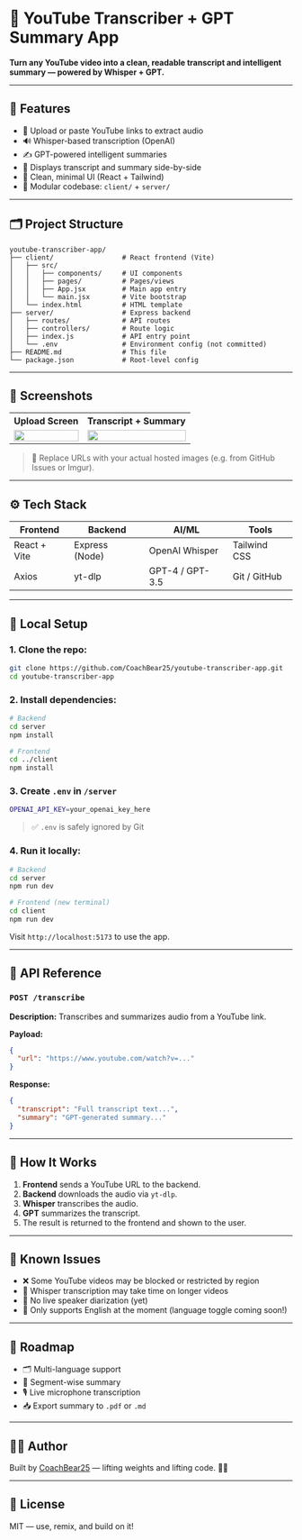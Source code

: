 # 📼 YouTube Transcriber + GPT Summary App

**Turn any YouTube video into a clean, readable transcript and intelligent summary — powered by Whisper + GPT.**

---

## 🚀 Features

- 🎤 Upload or paste YouTube links to extract audio  
- 🔊 Whisper-based transcription (OpenAI)  
- ✍️ GPT-powered intelligent summaries  
- 🧾 Displays transcript and summary side-by-side  
- 🌈 Clean, minimal UI (React + Tailwind)  
- 🧱 Modular codebase: `client/` + `server/`  

---

## 🗂 Project Structure

```
youtube-transcriber-app/
├── client/                 # React frontend (Vite)
│   ├── src/
│   │   ├── components/     # UI components
│   │   ├── pages/          # Pages/views
│   │   ├── App.jsx         # Main app entry
│   │   └── main.jsx        # Vite bootstrap
│   └── index.html          # HTML template
├── server/                 # Express backend
│   ├── routes/             # API routes
│   ├── controllers/        # Route logic
│   ├── index.js            # API entry point
│   └── .env                # Environment config (not committed)
├── README.md               # This file
└── package.json            # Root-level config
```

---

## 📸 Screenshots

<table>
  <tr>
    <th>Upload Screen</th>
    <th>Transcript + Summary</th>
  </tr>
  <tr>
    <td>
      <img src="https://github.com/user-attachments/assets/9c2ec034-ce30-4d11-b9e0-7f5c754a241f" width="100%" />
    </td>
    <td>
      <img src="https://github.com/user-attachments/assets/98d99dd3-9b53-4ac2-a356-9b5ab63ddd04" width="100%" />
    </td>
  </tr>
</table>


> 🔁 Replace URLs with your actual hosted images (e.g. from GitHub Issues or Imgur).

---

## ⚙️ Tech Stack

| Frontend     | Backend        | AI/ML         | Tools               |
|--------------|----------------|----------------|---------------------|
| React + Vite | Express (Node) | OpenAI Whisper | Tailwind CSS        |
| Axios        | yt-dlp         | GPT-4 / GPT-3.5 | Git / GitHub        |

---

## 🧪 Local Setup

### 1. Clone the repo:

```bash
git clone https://github.com/CoachBear25/youtube-transcriber-app.git
cd youtube-transcriber-app
```

### 2. Install dependencies:

```bash
# Backend
cd server
npm install

# Frontend
cd ../client
npm install
```

### 3. Create `.env` in `/server`

```bash
OPENAI_API_KEY=your_openai_key_here
```

> ✅ `.env` is safely ignored by Git

### 4. Run it locally:

```bash
# Backend
cd server
npm run dev

# Frontend (new terminal)
cd client
npm run dev
```

Visit `http://localhost:5173` to use the app.

---

## 📡 API Reference

### `POST /transcribe`

**Description:** Transcribes and summarizes audio from a YouTube link.

**Payload:**
```json
{
  "url": "https://www.youtube.com/watch?v=..."
}
```

**Response:**
```json
{
  "transcript": "Full transcript text...",
  "summary": "GPT-generated summary..."
}
```

---

## 🧠 How It Works

1. **Frontend** sends a YouTube URL to the backend.
2. **Backend** downloads the audio via `yt-dlp`.
3. **Whisper** transcribes the audio.
4. **GPT** summarizes the transcript.
5. The result is returned to the frontend and shown to the user.

---

## 🐞 Known Issues

- ❌ Some YouTube videos may be blocked or restricted by region  
- 🐢 Whisper transcription may take time on longer videos  
- 💬 No live speaker diarization (yet)  
- 🧪 Only supports English at the moment (language toggle coming soon!)

---

## 📌 Roadmap

- 🗂 Multi-language support  
- 🧠 Segment-wise summary  
- 🎙 Live microphone transcription  
- 📥 Export summary to `.pdf` or `.md`

---

## 👨‍💻 Author

Built by [CoachBear25](https://github.com/CoachBear25) — lifting weights and lifting code. 🐻💪

---

## 📄 License

MIT — use, remix, and build on it!
